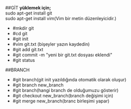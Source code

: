 ##GİT
**yüklemek için;**  
sudo apt-get install git  
sudo apt-get install vim(Vim bir metin düzenleyicidir.) 
 
- #mkdir git  
- #cd git    
- #git init
- #vim git.txt (bişeyler yazın kaydedin)
- #git add git.txt
- #git commit -m "yeni bir git.txt dosyası eklendi"  
- #git status  

##BRANCH  

- #git branch(git init yazıldığında otomatik olarak oluşur)  
- #git branch new_branch  
- #git branch(hangi branch de olduğumuzu gösterir)  
- #git checkout new_branch(branch değişimi için)  
- #git merge new_branch(branc birleşimi yapar) 
